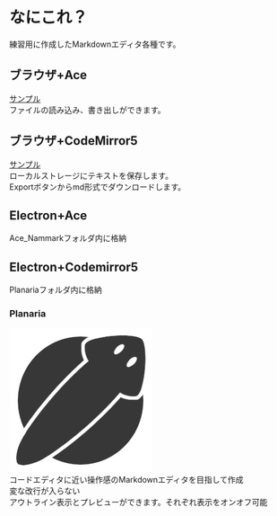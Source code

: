 # なにこれ？
練習用に作成したMarkdownエディタ各種です。

## ブラウザ+Ace
[サンプル](https://nujisato.github.io/markdown-editor/)  
ファイルの読み込み、書き出しができます。

## ブラウザ+CodeMirror5
[サンプル](https://nujisato.github.io/markdown-editor/local_save_sample.html)  
ローカルストレージにテキストを保存します。  
Exportボタンからmd形式でダウンロードします。

## Electron+Ace
Ace_Nammarkフォルダ内に格納

## Electron+Codemirror5
Planariaフォルダ内に格納

### Planaria
![image](./Planaria/src/icon.png)  
コードエディタに近い操作感のMarkdownエディタを目指して作成  
変な改行が入らない  
アウトライン表示とプレビューができます。それぞれ表示をオンオフ可能
